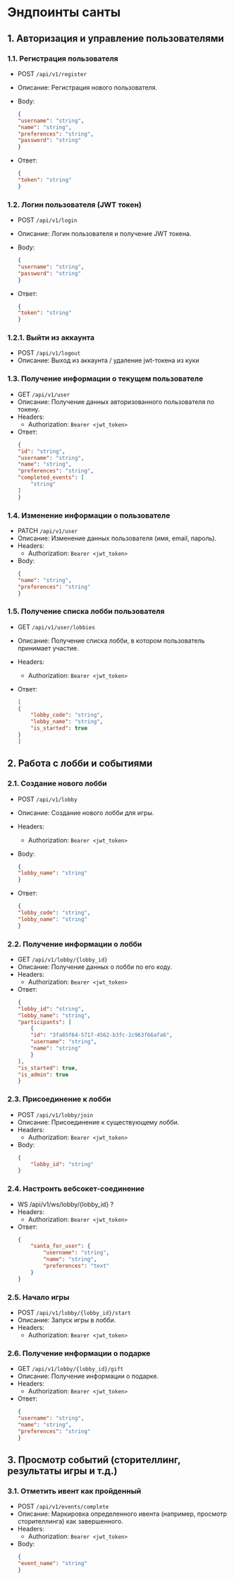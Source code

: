 # Эндпоинты санты

## 1. Авторизация и управление пользователями

### 1.1. Регистрация пользователя

* POST `/api/v1/register`
* Описание: Регистрация нового пользователя.
* Body:
    ```json
    {
    "username": "string",
    "name": "string",
    "preferences": "string",
    "password": "string"
    }
    ```

* Ответ:
    ```json
    {
    "token": "string"
    }
    ```


### 1.2. Логин пользователя (JWT токен)

* POST `/api/v1/login`
* Описание: Логин пользователя и получение JWT токена.
* Body:
    ```json
    {
    "username": "string",
    "password": "string"
    }
    ```

* Ответ:
    ```json
    {
    "token": "string"
    }
    ```

### 1.2.1. Выйти из аккаунта
* POST `/api/v1/logout`
* Описание: Выход из аккаунта / удаление jwt-токена из куки

### 1.3. Получение информации о текущем пользователе

* GET `/api/v1/user`
* Описание: Получение данных авторизованного пользователя по токену.
* Headers:
    * Authorization: `Bearer <jwt_token>`
* Ответ:
    ```json
    {
    "id": "string",
    "username": "string",
    "name": "string",
    "preferences": "string",
    "completed_events": [
        "string"
    ]
    }
    ```


### 1.4. Изменение информации о пользователе

* PATCH `/api/v1/user`
* Описание: Изменение данных пользователя (имя, email, пароль).
* Headers:
    * Authorization: `Bearer <jwt_token>`
* Body:
    ```json
    {
    "name": "string",
    "preferences": "string"
    }
    ```

### 1.5. Получение списка лобби пользователя

* GET `/api/v1/user/lobbies`
* Описание: Получение списка лобби, в котором пользователь принимает участие.
* Headers:
    * Authorization: `Bearer <jwt_token>`

* Ответ:
    ```json
    [
    {
        "lobby_code": "string",
        "lobby_name": "string",
        "is_started": true
    }
    ]
    ```


## 2. Работа с лобби и событиями

### 2.1. Создание нового лобби

* POST `/api/v1/lobby`
* Описание: Создание нового лобби для игры.
* Headers:
    * Authorization: `Bearer <jwt_token>`
* Body:
    ```json
    {
    "lobby_name": "string"
    }
    ```

* Ответ:
    ```json
    {
    "lobby_code": "string",
    "lobby_name": "string"
    }
    ```


### 2.2. Получение информации о лобби

* GET `/api/v1/lobby/{lobby_id}`
* Описание: Получение данных о лобби по его коду.
* Headers:
    * Authorization: `Bearer <jwt_token>`
* Ответ:
    ```json
    {
    "lobby_id": "string",
    "lobby_name": "string",
    "participants": [
        {
        "id": "3fa85f64-5717-4562-b3fc-2c963f66afa6",
        "username": "string",
        "name": "string"
        }
    ],
    "is_started": true,
    "is_admin": true
    }
    ```


### 2.3. Присоединение к лобби

* POST `/api/v1/lobby/join`
* Описание: Присоединение к существующему лобби.
* Headers:
    * Authorization: `Bearer <jwt_token>`
* Body:
    ```json
    {
        "lobby_id": "string"
    }
    ```

### 2.4. Настроить вебсокет-соединение
* WS /api/v1/ws/lobby/{lobby_id}
?
* Headers:
    * Authorization: `Bearer <jwt_token>`
* Ответ:
    ```json
    {
        "santa_for_user": {
            "username": "string",
            "name": "string",
            "preferences": "text"
        }
    }
    ```

### 2.5. Начало игры

* POST `/api/v1/lobby/{lobby_id}/start`
* Описание: Запуск игры в лобби.
* Headers:
    * Authorization: `Bearer <jwt_token>`

### 2.6. Получение информации о подарке

* GET `/api/v1/lobby/{lobby_id}/gift`
* Описание: Получение информации о подарке.
* Headers:
    * Authorization: `Bearer <jwt_token>`
* Ответ:
    ```json
    {
    "username": "string",
    "name": "string",
    "preferences": "string"
    }
    ```

## 3. Просмотр событий (сторителлинг, результаты игры и т.д.)

### 3.1. Отметить ивент как пройденный

* POST `/api/v1/events/complete`
* Описание: Маркировка определенного ивента (например, просмотр сторителлинга) как завершенного.
* Headers:
    * Authorization: `Bearer <jwt_token>`
* Body:
    ```json
    {
    "event_name": "string"
    }
    ```
